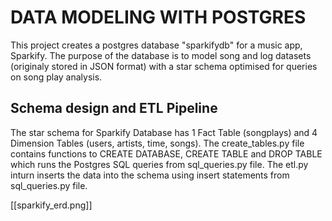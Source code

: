# DATA MODELING WITH POSTGRES

This project creates a postgres database "sparkifydb" for a music app, Sparkify. The purpose of the database is to model song and log datasets (originaly stored in JSON format) with a star schema optimised for queries on song play analysis.

## Schema design and ETL Pipeline

The star schema for Sparkify Database has 1 Fact Table (songplays) and 4 Dimension Tables (users, artists, time, songs). 
The create_tables.py file contains functions to CREATE DATABASE, CREATE TABLE and DROP TABLE which runs the Postgres SQL queries from sql_queries.py file.
The etl.py inturn inserts the data into the schema using insert statements from sql_queries.py file.

[[sparkify_erd.png]]

